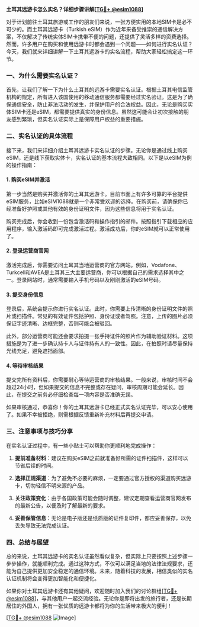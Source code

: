 **土耳其远游卡怎么实名？详细步骤讲解[[TG💪+ @esim1088](https://t.me/s/esim1088)]**

对于计划前往土耳其旅游或工作的朋友们来说，一张方便实用的本地SIM卡是必不可少的。而土耳其远游卡（Turkish eSIM）作为近年来备受推崇的通信解决方案，不仅解决了传统实体SIM卡携带不便的问题，还提供了灵活多样的资费选择。然而，许多用户在购买和使用远游卡时都会遇到一个问题——如何进行实名认证？今天，我们就来详细讲解一下土耳其远游卡的实名流程，帮助大家轻松搞定这一环节。

### **一、为什么需要实名认证？**

首先，让我们了解一下为什么土耳其的远游卡需要实名认证。根据土耳其电信监管机构的规定，所有进入该国使用的移动通信服务都需要经过实名验证。这是为了确保通信安全，防止非法活动的发生，并保护用户的合法权益。因此，无论是购买实体SIM卡还是eSIM，都需要提供真实的身份信息。虽然这可能会让初次接触的朋友感到繁琐，但实名认证实际上是保障用户权益的重要措施。

### **二、实名认证的具体流程**

接下来，我们来详细介绍土耳其远游卡实名认证的步骤。无论你是通过线上购买eSIM，还是线下获取实体卡，实名认证的基本流程大致相同。以下是以eSIM为例的操作指南：

#### **1. 购买eSIM并激活**
第一步当然是购买并激活你的土耳其远游卡。目前市面上有许多可靠的平台提供eSIM服务，比如eSIM1088就是一个非常受欢迎的选择。在购买前，请确保你已经准备好护照或其他有效的身份证明文件，因为这些信息将用于实名认证。

购买完成后，你会收到一份包含激活码和操作指引的邮件。按照指引下载相应的应用程序，输入激活码即可完成激活过程。激活成功后，你的eSIM就可以正常使用了。

#### **2. 登录运营商官网**
激活完成后，你需要访问土耳其当地运营商的官方网站。例如，Vodafone、Turkcell和AVEA是土耳其三大主要运营商，你可以根据自己的需求选择其中之一。登录网站时，通常需要输入手机号码以及刚刚激活的eSIM号码。

#### **3. 提交身份信息**
登录后，系统会提示你进行实名认证。此时，你需要上传清晰的身份证明文件的照片或扫描件。常见的有效证件包括护照、身份证或者驾照。注意，上传的图片必须保证字迹清晰、边框完整，否则可能会被驳回。

此外，部分运营商可能还会要求拍摄一张手持证件的照片作为辅助验证材料。这项措施是为了进一步确认持卡人与证件持有人的一致性。因此，在拍照时请尽量保持光线充足，避免遮挡面部。

#### **4. 等待审核结果**
提交完所有资料后，你需要耐心等待运营商的审核结果。一般来说，审核时间不会超过24小时，但如果提交的信息不完整或存在疑问，审核周期可能会延长。因此，在提交之前务必仔细检查每一项内容是否准确无误。

如果审核通过，恭喜你！你的土耳其远游卡已经正式实名认证完毕，可以安心使用了。如果不幸被拒绝，则需根据反馈重新补充材料后再提交申请。

### **三、注意事项与技巧分享**

在实名认证过程中，有一些小贴士可以帮助你更顺利地完成操作：

1. **提前准备材料**：建议在购买eSIM之前就准备好所需的证件扫描件，这样可以节省后续的时间。
   
2. **选择正规渠道**：为了避免不必要的麻烦，一定要通过官方授权的渠道购买远游卡，切勿轻信不明来源的产品。

3. **关注政策变化**：由于各国政策可能会随时调整，建议定期查看运营商官网发布的最新公告，以便及时了解最新的要求。

4. **妥善保管信息**：无论是电子版还是纸质版的证件复印件，都应妥善保存，以免丢失导致无法完成认证。

### **四、总结与展望**

总的来说，土耳其远游卡的实名认证虽然看似复杂，但实际上只要按照上述步骤一步步操作，就能顺利完成。通过这种方式，不仅可以满足当地的法律法规要求，还能为自己提供更加安全稳定的通信环境。未来，随着科技的发展，相信类似的实名认证机制将会变得更加智能化和便捷化。

如果你对土耳其远游卡还有其他疑问，欢迎随时加入我们的讨论群组[[TG💪+ @esim1088](https://t.me/s/esim1088)]，与其他用户一起交流经验。无论你是即将出发的旅行者，还是长期居住的外国人，拥有一张优质的远游卡都将为你的生活带来极大的便利！

[[TG💪+ @esim1088](https://t.me/s/esim1088) ![Image](https://i.postimg.cc/4NQfJmqS/Snipaste-2025-05-13-00-14-12.png)]